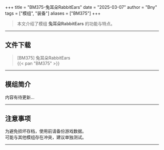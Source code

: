 +++
title = "BM375-兔耳朵RabbitEars"
date = "2025-03-07"
author = "Bny"
tags = ["模组", "装备"]
aliases = ["BM375"]
+++

> 本文介绍了模组 **兔耳朵RabbitEars** 的功能与特点。

---

## 文件下载

> [BM375] 兔耳朵RabbitEars  
{{< pan "BM375" >}}  

---

## 模组简介

>  
内容有待更新...  

---

## 注意事项

>  
为避免损坏存档，使用前请备份游戏数据。  
可能与其他模组存在冲突，建议单独测试。  

---

